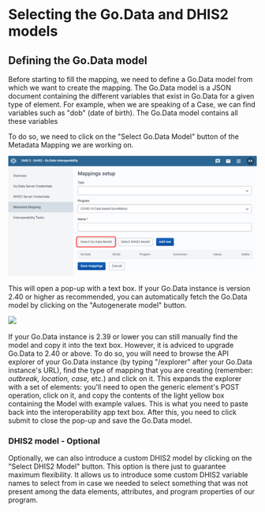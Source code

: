 # Selecting the Go.Data and DHIS2 models

## Defining the Go.Data model

Before starting to fill the mapping, we need to define a Go.Data model from which we want to create the mapping. The Go.Data model is a JSON document containing the different variables that exist in Go.Data for a given type of element. For example, when we are speaking of a Case, we can find variables such as "dob" (date of birth). The Go.Data model contains all these variables

To do so, we need to click on the "Select Go.Data Model" button of the Metadata Mapping we are working on.&#x20;

![](<../../.gitbook/assets/image (2).png>)

This will open a pop-up with a text box. If your Go.Data instance is version 2.40 or higher as recommended, you can automatically fetch the Go.Data model by clicking on the "Autogenerate model" button.

![](https://user-images.githubusercontent.com/91990504/172196104-70f10b45-6867-4d47-91f0-897f1d151275.png)

If your Go.Data instance is 2.39 or lower you can still manually find the model and copy it into the text box. However, it is adviced to upgrade Go.Data to 2.40 or above. To do so, you will need to browse the API explorer of your Go.Data instance (by typing "/explorer" after your Go.Data instance's URL), find the type of mapping that you are creating (remember: _outbreak, location, case,_ etc.) and click on it. This expands the explorer with a set of elements: you'll need to open the generic element's POST operation, click on it, and copy the contents of the light yellow box containing the Model with example values. This is what you need to paste back into the interoperability app text box. After this, you need to click submit to close the pop-up and save the Go.Data model.

### DHIS2 model - Optional

Optionally, we can also introduce a custom DHIS2 model by clicking on the "Select DHIS2 Model" button. This option is there just to guarantee maximum flexibility. It allows us to introduce some custom DHIS2 variable names to select from in case we needed to select something that was not present among the data elements, attributes, and program properties of our program.&#x20;
